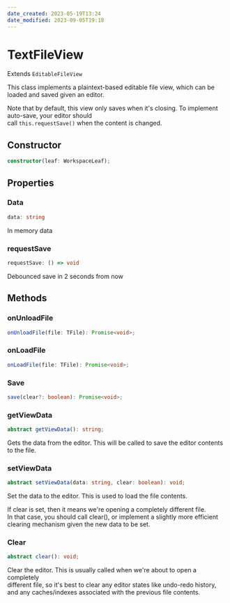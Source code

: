 ```yaml
---
date_created: 2023-05-19T13:24
date_modified: 2023-09-05T19:18
---
```

# TextFileView

Extends `EditableFileView`

This class implements a plaintext-based editable file view, which can be loaded and saved given an editor.

Note that by default, this view only saves when it's closing. To implement auto-save, your editor should  
call `this.requestSave()` when the content is changed.

## Constructor

```ts
constructor(leaf: WorkspaceLeaf);
```

## Properties

### Data

```ts
data: string
```

In memory data

### requestSave

```ts
requestSave: () => void
```

Debounced save in 2 seconds from now

## Methods

### onUnloadFile

```ts
onUnloadFile(file: TFile): Promise<void>;
```

### onLoadFile

```ts
onLoadFile(file: TFile): Promise<void>;
```

### Save

```ts
save(clear?: boolean): Promise<void>;
```

### getViewData

```ts
abstract getViewData(): string;
```

Gets the data from the editor. This will be called to save the editor contents to the file.

### setViewData

```ts
abstract setViewData(data: string, clear: boolean): void;
```

Set the data to the editor. This is used to load the file contents.

If clear is set, then it means we're opening a completely different file.  
In that case, you should call clear(), or implement a slightly more efficient  
clearing mechanism given the new data to be set.

### Clear

```ts
abstract clear(): void;
```

Clear the editor. This is usually called when we're about to open a completely  
different file, so it's best to clear any editor states like undo-redo history,  
and any caches/indexes associated with the previous file contents.
